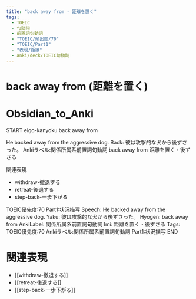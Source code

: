 ```yaml
---
title: "back away from - 距離を置く"
tags:
  - TOEIC
  - 句動詞
  - 前置詞句動詞
  - "TOEIC/頻出度/70"
  - "TOEIC/Part1"
  - "表現/距離"
  - anki/deck/TOEIC句動詞
---
```


# back away from (距離を置く)

# Obsidian_to_Anki
START
eigo-kanyoku
back away from

He backed away from the aggressive dog.
Back:
彼は攻撃的な犬から後ずさった。
Ankiラベル:関係所属系前置詞句動詞
back away from
距離を置く・後ずさる

関連表現
- withdraw-撤退する
- retreat-後退する
- step-back-一歩下がる

TOEIC優先度:70
Part1:状況描写
Speech: He backed away from the aggressive dog.
Yaku: 彼は攻撃的な犬から後ずさった。
Hyogen: back away from
AnkiLabel: 関係所属系前置詞句動詞
Imi: 距離を置く・後ずさる
Tags: TOEIC優先度:70 Ankiラベル:関係所属系前置詞句動詞 Part1:状況描写
END

# 関連表現
- [[withdraw-撤退する]]
- [[retreat-後退する]]
- [[step-back-一歩下がる]]
